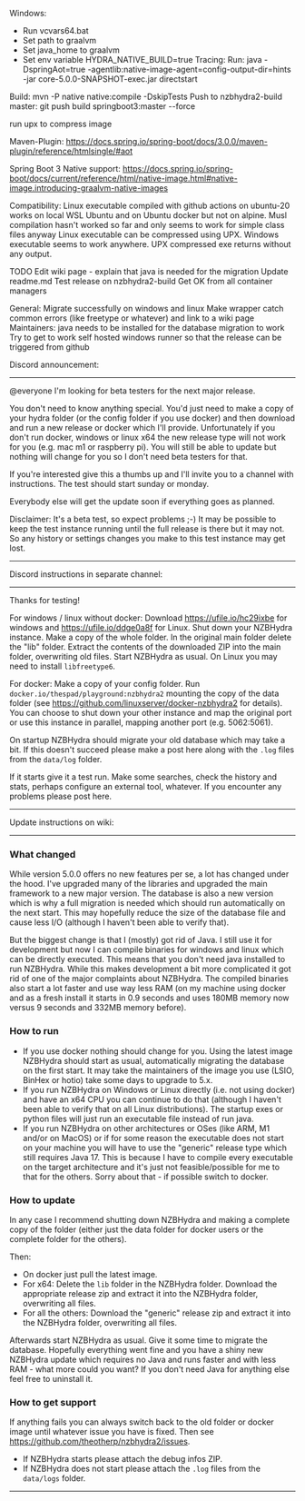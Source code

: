 Windows:
- Run vcvars64.bat
- Set path to graalvm
- Set java_home to graalvm
- Set env variable HYDRA_NATIVE_BUILD=true
Tracing: Run:
    java -DspringAot=true -agentlib:native-image-agent=config-output-dir=hints -jar core-5.0.0-SNAPSHOT-exec.jar directstart

Build:
mvn -P native native:compile -DskipTests
Push to nzbhydra2-build master:
git push build springboot3:master --force


run upx to compress image


Maven-Plugin:
https://docs.spring.io/spring-boot/docs/3.0.0/maven-plugin/reference/htmlsingle/#aot

Spring Boot 3 Native support:
https://docs.spring.io/spring-boot/docs/current/reference/html/native-image.html#native-image.introducing-graalvm-native-images


Compatibility:
Linux executable compiled with github actions on ubuntu-20 works on local WSL Ubuntu and on Ubuntu docker but not on alpine.
Musl compilation hasn't worked so far and only seems to work for simple class files anyway
Linux executable can be compressed using UPX.
Windows executable seems to work anywhere. UPX compressed exe returns without any output.

TODO
Edit wiki page - explain that java is needed for the migration
Update readme.md
Test release on nzbhydra2-build
Get OK from all container managers

General:
Migrate successfully on windows and linux
Make wrapper catch common errors (like freetype or whatever) and link to a wiki page
Maintainers: java needs to be installed for the database migration to work
Try to get to work self hosted windows runner so that the release can be triggered from github

Discord announcement:
***

@everyone I'm looking for beta testers for the next major release.

You don't need to know anything special. You'd just need to make a copy of your hydra folder (or the config folder if you use docker) and then download and run a new release or docker which I'll provide.
Unfortunately if you don't run docker, windows or linux x64 the new release type will not work for you (e.g. mac m1 or raspberry pi). You will still be able to update but nothing will change for you so I don't need beta testers for that.

If you're interested give this a thumbs up and I'll invite you to a channel with instructions. The test should start sunday or monday.

Everybody else will get the update soon if everything goes as planned.

Disclaimer: It's a beta test, so expect problems ;-) It may be possible to keep the test instance running until the full release is there but it may not. So any history or settings changes you make to this test instance may get lost.
***



Discord instructions in separate channel:
***
Thanks for testing!

For windows / linux without docker:
Download https://ufile.io/hc29ixbe for windows and https://ufile.io/ddge0a8f for Linux.
Shut down your NZBHydra instance. Make a copy of the whole folder. In the original main folder delete the "lib" folder. Extract the contents of the downloaded ZIP into the main folder, overwriting old files. Start NZBHydra as usual.
On Linux you may need to install `libfreetype6`.

For docker:
Make a copy of your config folder. Run `docker.io/thespad/playground:nzbhydra2` mounting the copy of the data folder (see https://github.com/linuxserver/docker-nzbhydra2 for details). You can choose to shut down your other instance and map
the original port or use this instance in parallel, mapping another port (e.g. 5062:5061).

On startup NZBHydra should migrate your old database which may take a bit. If this doesn't succeed please make a post here along with the `.log` files from the `data/log` folder.

If it starts give it a test run. Make some searches, check the history and stats, perhaps configure an external tool, whatever. If you encounter any problems please post here.
***



Update instructions on wiki:
***

### What changed

While version 5.0.0 offers no new features per se, a lot has changed under the hood. I've upgraded many of the libraries and upgraded the main framework to a new major version.
The database is also a new version which is why a full migration is needed which should run automatically on the next start. This may hopefully reduce the size of the database file and cause less I/O (although I haven't been able to verify
that).

But the biggest change is that I (mostly) got rid of Java. I still use it for development but now I can compile binaries for windows and linux which can be directly executed.
This means that you don't need java installed to run NZBHydra. While this makes development a bit more complicated it got rid of one of the major complaints about NZBHydra.
The compiled binaries also start a lot faster and use way less RAM (on my machine using docker and as a fresh install it starts in 0.9 seconds and uses 180MB memory now versus 9 seconds and 332MB memory before).

### How to run

- If you use docker nothing should change for you. Using the latest image NZBHydra should start as usual, automatically migrating the database on the first start. It may take the maintainers of the image you use (LSIO, BinHex or hotio) take
  some days to upgrade to 5.x.
- If you run NZBHydra on Windows or Linux directly (i.e. not using docker) and have an x64 CPU you can continue to do that (although I haven't been able to verify that on all Linux distributions). The startup exes or python files will just
  run an executable file instead of run java.
- If you run NZBHydra on other architectures or OSes (like ARM, M1 and/or on MacOS) or if for some reason the executable does not start on your machine you will have to use the "generic" release type which still requires Java 17. This is
  because I have to compile every executable on the target architecture and it's just not feasible/possible for me to that for the others. Sorry about that - if possible switch to docker.

### How to update

In any case I recommend shutting down NZBHydra and making a complete copy of the folder (either just the data folder for docker users or the complete folder for the others).

Then:

- On docker just pull the latest image.
- For x64: Delete the `lib` folder in the NZBHydra folder. Download the appropriate release zip and extract it into the NZBHydra folder, overwriting all files.
- For all the others: Download the "generic" release zip and extract it into the NZBHydra folder, overwriting all files.

Afterwards start NZBHydra as usual. Give it some time to migrate the database. Hopefully everything went fine and you have a shiny new NZBHydra update which requires no Java and runs faster and with less RAM - what more could you want?
If you don't need Java for anything else feel free to uninstall it.

### How to get support

If anything fails you can always switch back to the old folder or docker image until whatever issue you have is fixed. Then see https://github.com/theotherp/nzbhydra2/issues.

- If NZBHydra starts please attach the debug infos ZIP.
- If NZBHydra does not start please attach the `.log` files from the `data/logs` folder.

***





